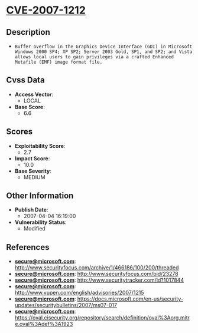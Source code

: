 
# [CVE-2007-1212](https://cve.mitre.org/cgi-bin/cvename.cgi?name=CVE-2007-1212)

## Description

- `Buffer overflow in the Graphics Device Interface (GDI) in Microsoft Windows 2000 SP4; XP SP2; Server 2003 Gold, SP1, and SP2; and Vista allows local users to gain privileges via a crafted Enhanced Metafile (EMF) image format file.`

## Cvss Data

- **Access Vector**:
  - LOCAL
- **Base Score**:
  - 6.6

## Scores

- **Exploitability Score**:
  - 2.7
- **Impact Score**:
  - 10.0
- **Base Severity**:
  - MEDIUM

## Other Information

- **Publish Date**:
  - 2007-04-04 16:19:00
- **Vulnerability Status**:
  - Modified

## References

- **secure@microsoft.com**: http://www.securityfocus.com/archive/1/466186/100/200/threaded
- **secure@microsoft.com**: http://www.securityfocus.com/bid/23278
- **secure@microsoft.com**: http://www.securitytracker.com/id?1017844
- **secure@microsoft.com**: http://www.vupen.com/english/advisories/2007/1215
- **secure@microsoft.com**: https://docs.microsoft.com/en-us/security-updates/securitybulletins/2007/ms07-017
- **secure@microsoft.com**: https://oval.cisecurity.org/repository/search/definition/oval%3Aorg.mitre.oval%3Adef%3A1923
